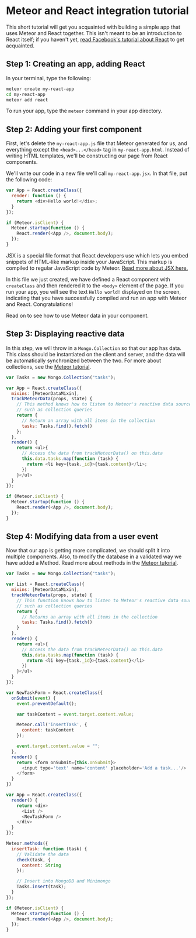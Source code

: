 <h1>Meteor and React integration tutorial</h1>

This short tutorial will get you acquainted with building a simple app that uses Meteor and React together. This isn't meant to be an introduction to React itself; if you haven't yet, [read Facebook's tutorial about React](https://facebook.github.io/react/docs/tutorial.html) to get acquainted.

## Step 1: Creating an app, adding React

In your terminal, type the following:

```sh
meteor create my-react-app
cd my-react-app
meteor add react
```

To run your app, type the `meteor` command in your app directory.

## Step 2: Adding your first component

First, let's delete the `my-react-app.js` file that Meteor generated for us, and everything except the `<head>...</head>` tag in `my-react-app.html`. Instead of writing HTML templates, we'll be constructing our page from React components.

We'll write our code in a new file we'll call `my-react-app.jsx`. In that file, put the following code:

```js
var App = React.createClass({
  render: function () {
    return <div>Hello world!</div>;
  }
});

if (Meteor.isClient) {
  Meteor.startup(function () {
    React.render(<App />, document.body);
  });
}
```

JSX is a special file format that React developers use which lets you embed snippets of HTML-like markup inside your JavaScript. This markup is compiled to regular JavaScript code by Meteor. [Read more about JSX here.](jsx.md)

In this file we just created, we have defined a React component with `createClass` and then rendered it to the `<body>` element of the page. If you run your app, you will see the text `Hello world!` displayed on the screen, indicating that you have successfully compiled and run an app with Meteor and React. Congratulations!

Read on to see how to use Meteor data in your component.

## Step 3: Displaying reactive data

In this step, we will throw in a `Mongo.Collection` so that our app has data. This class should be instantiated on the client and server, and the data will be automatically synchronized between the two. For more about collections, see the [Meteor tutorial](https://www.meteor.com/try/3).

```js
var Tasks = new Mongo.Collection("tasks");

var App = React.createClass({
  mixins: [MeteorDataMixin],
  trackMeteorData(props, state) {
    // This method knows how to listen to Meteor's reactive data sources,
    // such as collection queries
    return {
      // Return an array with all items in the collection
      tasks: Tasks.find().fetch()
    };
  },
  render() {
    return <ul>{
      // Access the data from trackMeteorData() on this.data
      this.data.tasks.map(function (task) {
        return <li key={task._id}>{task.content}</li>;
      })
    }</ul>
  }
});

if (Meteor.isClient) {
  Meteor.startup(function () {
    React.render(<App />, document.body);
  });
}
```

## Step 4: Modifying data from a user event

Now that our app is getting more complicated, we should split it into multiple components. Also, to modify the database in a validated way we have added a Method. Read more about methods in the [Meteor tutorial](https://www.meteor.com/try/10).

```js
var Tasks = new Mongo.Collection("tasks");

var List = React.createClass({
  mixins: [MeteorDataMixin],
  trackMeteorData(props, state) {
    // This function knows how to listen to Meteor's reactive data sources,
    // such as collection queries
    return {
      // Returns an array with all items in the collection
      tasks: Tasks.find().fetch()
    }
  },
  render() {
    return <ul>{
      // Access the data from trackMeteorData() on this.data
      this.data.tasks.map(function (task) {
        return <li key={task._id}>{task.content}</li>
      })
    }</ul>
  }
});

var NewTaskForm = React.createClass({
  onSubmit(event) {
    event.preventDefault();

    var taskContent = event.target.content.value;

    Meteor.call('insertTask', {
      content: taskContent
    });

    event.target.content.value = "";
  },
  render() {
    return <form onSubmit={this.onSubmit}>
      <input type='text' name='content' placeholder='Add a task...'/>
    </form>
  }
})

var App = React.createClass({
  render() {
    return <div>
      <List />
      <NewTaskForm />
    </div>
  }
});

Meteor.methods({
  insertTask: function (task) {
    // Validate the data
    check(task, {
      content: String
    });

    // Insert into MongoDB and Minimongo
    Tasks.insert(task);
  }
});

if (Meteor.isClient) {
  Meteor.startup(function () {
    React.render(<App />, document.body);
  });
}
```
